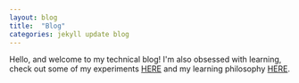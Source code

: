 ```yaml
---
layout: blog
title:  "Blog"
categories: jekyll update blog
---
```


Hello, and welcome to my technical blog! I'm also obsessed with learning, check out some of my experiments [HERE](http://www.michaelrmentele.com/zero-to-backflip-3-hrs.html) and my learning philosophy [HERE](http://www.michaelrmentele.com/learning).
